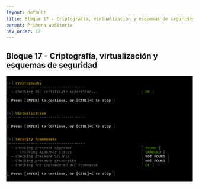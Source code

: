 ```yaml
---
layout: default
title: Bloque 17 - Criptografía, virtualización y esquemas de seguridad
parent: Primera auditoría
nav_order: 17
---
```


## Bloque 17 - Criptografía, virtualización y esquemas de seguridad

<img src="https://raw.githubusercontent.com/crivmar/crivmar-lynis.github.io/main/assets/images/20.png"/>

